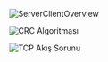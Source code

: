 ![ServerClientOverview](https://github.com/ademclk/DataChat/assets/90575399/4842c855-266a-4347-a5d3-43138910f0ee)

![CRC Algoritması](https://github.com/ademclk/DataChat/assets/90575399/a66a8dd0-52e7-4e2e-8ea0-102c23186a7c)

![TCP Akış Sorunu](https://github.com/ademclk/DataChat/assets/90575399/017dc916-d8a0-4589-8324-e3bcacf7df0d)
